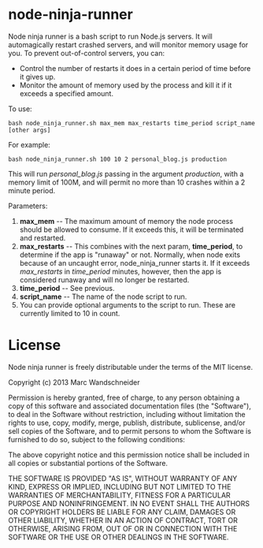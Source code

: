 # node-ninja-runner

Node ninja runner is a bash script to run Node.js servers. It will automagically restart crashed servers, and will monitor memory usage for you. To prevent out-of-control servers, you can:

* Control the number of restarts it does in a certain period of time before it gives up.
* Monitor the amount of memory used by the process and kill it if it exceeds a specified amount.


To use:

    bash node_ninja_runner.sh max_mem max_restarts time_period script_name [other args]

For example:

    bash node_ninja_runner.sh 100 10 2 personal_blog.js production

This will run _personal_blog.js_ passing in the argument _production_, with a memory limit of 100M, and will permit no more than 10 crashes within a 2 minute period.


Parameters:

1. **max_mem** -- The maximum amount of memory the node process should be allowed to consume. If it exceeds this, it will be terminated and restarted.
1. **max_restarts** -- This combines with the next param, **time_period**, to determine if the app is "runaway" or not. Normally, when node exits because of an uncaught error, node_ninja_runner starts it. If it exceeds _max_restarts_ in _time_period_ minutes, however, then the app is considered runaway and will no longer be restarted.
1. **time_period** -- See previous.
1. **script_name** -- The name of the node script to run.
1. You can provide optional arguments to the script to run. These are currently limited to 10 in count.



# License

Node ninja runner is freely distributable under the terms of the MIT license.

Copyright (c) 2013 Marc Wandschneider

Permission is hereby granted, free of charge, to any person obtaining a copy of this software and associated documentation files (the "Software"), to deal in the Software without restriction, including without limitation the rights to use, copy, modify, merge, publish, distribute, sublicense, and/or sell copies of the Software, and to permit persons to whom the Software is furnished to do so, subject to the following conditions:

The above copyright notice and this permission notice shall be included in all copies or substantial portions of the Software.

THE SOFTWARE IS PROVIDED "AS IS", WITHOUT WARRANTY OF ANY KIND, EXPRESS OR IMPLIED, INCLUDING BUT NOT LIMITED TO THE WARRANTIES OF MERCHANTABILITY, FITNESS FOR A PARTICULAR PURPOSE AND NONINFRINGEMENT. IN NO EVENT SHALL THE AUTHORS OR COPYRIGHT HOLDERS BE LIABLE FOR ANY CLAIM, DAMAGES OR OTHER LIABILITY, WHETHER IN AN ACTION OF CONTRACT, TORT OR OTHERWISE, ARISING FROM, OUT OF OR IN CONNECTION WITH THE SOFTWARE OR THE USE OR OTHER DEALINGS IN THE SOFTWARE.

